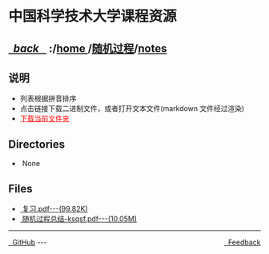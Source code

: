 
<!--
<head>
    <meta http-equiv="content-type" content="text/html; charset=utf-8">
    <title> 中国科学技术大学课程资源</title>
</head>
-->
# 中国科学技术大学课程资源

<div>
  <h2>
    <a href="../index.html">&nbsp;&nbsp;<i class="fa fa-level-up">back </i>&nbsp;&nbsp;</a>
    :/<a href="../../index.html">home <i class="fa fa-home"></i></a>/<a href="../index.html">随机过程</a>/<a href="index.html">notes</a>
  </h2>
</div>

## 说明
- 列表根据拼音排序
- 点击链接下载二进制文件，或者打开文本文件(markdown 文件经过渲染)
- <a href="http://downgit.zhoudaxiaa.com/#/home?url=https://github.com/USTC-Resource/USTC-Course/tree/master/随机过程/notes" style="color:red;text-decoration:underline;" target="_black">下载当前文件夹</a>

## Directories
<ul><li><i class="fa fa-meh-o"></i>&nbsp;None</li></ul>

## Files
<ul><li><a href="https://raw.githubusercontent.com/USTC-Resource/USTC-Course/master/随机过程/notes/复习.pdf"><i class="fa fa-file-pdf-o"></i>&nbsp;复习.pdf---(99.82K)</a></li>
<li><a href="https://raw.githubusercontent.com/USTC-Resource/USTC-Course/master/随机过程/notes/随机过程总结-ksqsf.pdf"><i class="fa fa-file-pdf-o"></i>&nbsp;随机过程总结-ksqsf.pdf---(10.05M)</a></li></ul>

---
<div style="text-decration:underline;display:inline">
  <a href="https://github.com/USTC-Resource/USTC-Course.git" target="_blank" rel="external"><i class="fa fa-github"></i>&nbsp; GitHub</a>
  <a href="mailto:&#122;huheqin1@gmail?subject=反馈与建议" style="float:right" target="_blank" rel="external"><i class="fa fa-envelope"></i>&nbsp; Feedback</a>
</div>
---


